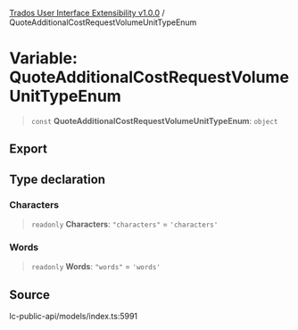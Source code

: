 [Trados User Interface Extensibility v1.0.0](../wiki/globals) / QuoteAdditionalCostRequestVolumeUnitTypeEnum

# Variable: QuoteAdditionalCostRequestVolumeUnitTypeEnum

> `const` **QuoteAdditionalCostRequestVolumeUnitTypeEnum**: `object`

## Export

## Type declaration

### Characters

> `readonly` **Characters**: `"characters"` = `'characters'`

### Words

> `readonly` **Words**: `"words"` = `'words'`

## Source

lc-public-api/models/index.ts:5991
